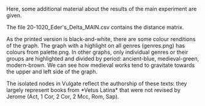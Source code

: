 <p>Here, some additional material about the results of the main experiment are given.</p> 
<p>The file 20-1020_Eder's_Delta_MAIN.csv contains the distance matrix.</p> 
<p>As the printed version is black-and-white, there are some colour renditions of the graph. The graph with a highlight on all genres (genres.png) has colours from palette.png. In other graphs, only individual genres or their groups are highlighted and divided by period: ancient-blue, medieval-green, modern-brown. We can see how medieval works tend to gravitate towards the upper and left side of the graph.</p>
<p>The isolated nodes in Vulgate reflect the authorship of these texts: they largely represent books from *Vetus Latina* that were not revised by Jerome (Act, 1 Cor, 2 Cor, 2 Mcc, Rom, Sap).</p>
